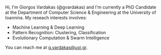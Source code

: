 Hi, I'm Giorgos Vardakas (@gvardakas) and I'm currently a PhD Candidate at the Department of Computer Science & Engineering at the University of Ioannina. 
My reseach interests involves:
* Machine Learning & Deep Learning
* Pattern Recognition: Clustering, Classification
* Evolutionary Computation & Swarm Intelligence

You can reach me at g.vardakas@uoi.gr.

<!---
giorgosVardakas/giorgosVardakas is a ✨ special ✨ repository because its `README.md` (this file) appears on your GitHub profile.
You can click the Preview link to take a look at your changes.
--->
